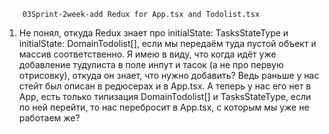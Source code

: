         03Sprint-2week-add Redux for App.tsx and Todolist.tsx

1. Не понял, откуда Redux знает про initialState: TasksStateType и initialState: DomainTodolist[], если мы передаём туда пустой объект и массив соответственно. Я имею в виду, что когда идёт уже добавление тудулиста в поле инпут и тасок (а не про первую отрисовку), откуда он знает, что нужно добавить? Ведь раньше у нас стейт был описан в редюсерах и в App.tsx. А теперь у нас его нет в App, есть только типизация DomainTodolist[] и TasksStateType, если по ней перейти, то нас перебросит в App.tsx, с которым мы уже не работаем же?
